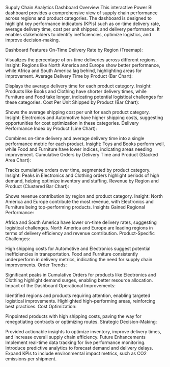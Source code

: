 Supply Chain Analytics Dashboard
Overview
This interactive Power BI dashboard provides a comprehensive view of supply chain performance across regions and product categories. The dashboard is designed to highlight key performance indicators (KPIs) such as on-time delivery rate, average delivery time, cost per unit shipped, and delivery performance. It enables stakeholders to identify inefficiencies, optimize logistics, and improve decision-making.

Dashboard Features
On-Time Delivery Rate by Region (Treemap):

Visualizes the percentage of on-time deliveries across different regions.
Insight: Regions like North America and Europe show better performance, while Africa and South America lag behind, highlighting areas for improvement.
Average Delivery Time by Product (Bar Chart):

Displays the average delivery time for each product category.
Insight: Products like Books and Clothing have shorter delivery times, while Furniture and Food take longer, indicating potential logistical challenges for these categories.
Cost Per Unit Shipped by Product (Bar Chart):

Shows the average shipping cost per unit for each product category.
Insight: Electronics and Automotive have higher shipping costs, suggesting opportunities for cost optimization in these categories.
Delivery Performance Index by Product (Line Chart):

Combines on-time delivery and average delivery time into a single performance metric for each product.
Insight: Toys and Books perform well, while Food and Furniture have lower indices, indicating areas needing improvement.
Cumulative Orders by Delivery Time and Product (Stacked Area Chart):

Tracks cumulative orders over time, segmented by product category.
Insight: Peaks in Electronics and Clothing orders highlight periods of high demand, helping optimize inventory and staffing.
Revenue by Region and Product (Clustered Bar Chart):

Shows revenue contribution by region and product category.
Insight: North America and Europe contribute the most revenue, with Electronics and Furniture being top-performing products.
Insights Gained
Regional Performance:

Africa and South America have lower on-time delivery rates, suggesting logistical challenges.
North America and Europe are leading regions in terms of delivery efficiency and revenue contribution.
Product-Specific Challenges:

High shipping costs for Automotive and Electronics suggest potential inefficiencies in transportation.
Food and Furniture consistently underperform in delivery metrics, indicating the need for supply chain improvements.
Order Trends:

Significant peaks in Cumulative Orders for products like Electronics and Clothing highlight demand surges, enabling better resource allocation.
Impact of the Dashboard
Operational Improvements:

Identified regions and products requiring attention, enabling targeted logistical improvements.
Highlighted high-performing areas, reinforcing best practices.
Cost Optimization:

Pinpointed products with high shipping costs, paving the way for renegotiating contracts or optimizing routes.
Strategic Decision-Making:

Provided actionable insights to optimize inventory, improve delivery times, and increase overall supply chain efficiency.
Future Enhancements
Implement real-time data tracking for live performance monitoring.
Introduce predictive analytics to forecast demand and delivery delays.
Expand KPIs to include environmental impact metrics, such as CO2 emissions per shipment.
